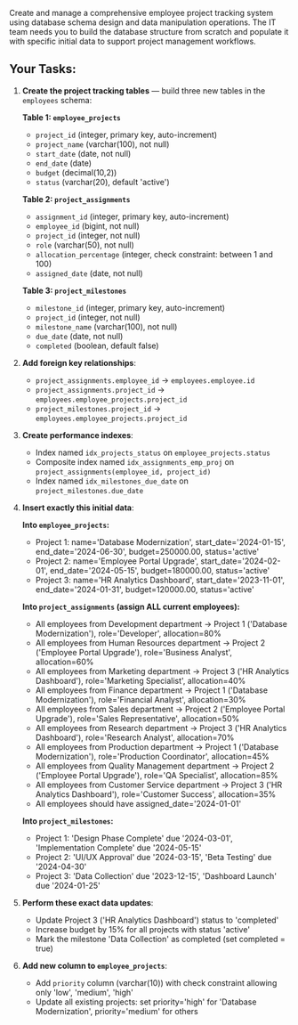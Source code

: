 Create and manage a comprehensive employee project tracking system using database schema design and data manipulation operations. The IT team needs you to build the database structure from scratch and populate it with specific initial data to support project management workflows.

## Your Tasks:

1. **Create the project tracking tables** — build three new tables in the `employees` schema:
   
   **Table 1: `employee_projects`**
   * `project_id` (integer, primary key, auto-increment)
   * `project_name` (varchar(100), not null)
   * `start_date` (date, not null)
   * `end_date` (date)
   * `budget` (decimal(10,2))
   * `status` (varchar(20), default 'active')

   **Table 2: `project_assignments`**
   * `assignment_id` (integer, primary key, auto-increment)
   * `employee_id` (bigint, not null)
   * `project_id` (integer, not null)
   * `role` (varchar(50), not null)
   * `allocation_percentage` (integer, check constraint: between 1 and 100)
   * `assigned_date` (date, not null)

   **Table 3: `project_milestones`**
   * `milestone_id` (integer, primary key, auto-increment)
   * `project_id` (integer, not null)
   * `milestone_name` (varchar(100), not null)
   * `due_date` (date, not null)
   * `completed` (boolean, default false)

2. **Add foreign key relationships**:
   * `project_assignments.employee_id` → `employees.employee.id`
   * `project_assignments.project_id` → `employees.employee_projects.project_id`
   * `project_milestones.project_id` → `employees.employee_projects.project_id`

3. **Create performance indexes**:
   * Index named `idx_projects_status` on `employee_projects.status`
   * Composite index named `idx_assignments_emp_proj` on `project_assignments(employee_id, project_id)`
   * Index named `idx_milestones_due_date` on `project_milestones.due_date`

4. **Insert exactly this initial data**:
   
   **Into `employee_projects`:**
   * Project 1: name='Database Modernization', start_date='2024-01-15', end_date='2024-06-30', budget=250000.00, status='active'
   * Project 2: name='Employee Portal Upgrade', start_date='2024-02-01', end_date='2024-05-15', budget=180000.00, status='active'  
   * Project 3: name='HR Analytics Dashboard', start_date='2023-11-01', end_date='2024-01-31', budget=120000.00, status='active'

   **Into `project_assignments` (assign ALL current employees):**
   * All employees from Development department → Project 1 ('Database Modernization'), role='Developer', allocation=80%
   * All employees from Human Resources department → Project 2 ('Employee Portal Upgrade'), role='Business Analyst', allocation=60%
   * All employees from Marketing department → Project 3 ('HR Analytics Dashboard'), role='Marketing Specialist', allocation=40%
   * All employees from Finance department → Project 1 ('Database Modernization'), role='Financial Analyst', allocation=30%
   * All employees from Sales department → Project 2 ('Employee Portal Upgrade'), role='Sales Representative', allocation=50%
   * All employees from Research department → Project 3 ('HR Analytics Dashboard'), role='Research Analyst', allocation=70%
   * All employees from Production department → Project 1 ('Database Modernization'), role='Production Coordinator', allocation=45%
   * All employees from Quality Management department → Project 2 ('Employee Portal Upgrade'), role='QA Specialist', allocation=85%
   * All employees from Customer Service department → Project 3 ('HR Analytics Dashboard'), role='Customer Success', allocation=35%
   * All employees should have assigned_date='2024-01-01'

   **Into `project_milestones`:**
   * Project 1: 'Design Phase Complete' due '2024-03-01', 'Implementation Complete' due '2024-05-15'
   * Project 2: 'UI/UX Approval' due '2024-03-15', 'Beta Testing' due '2024-04-30'
   * Project 3: 'Data Collection' due '2023-12-15', 'Dashboard Launch' due '2024-01-25'

5. **Perform these exact data updates**:
   * Update Project 3 ('HR Analytics Dashboard') status to 'completed'
   * Increase budget by 15% for all projects with status 'active'
   * Mark the milestone 'Data Collection' as completed (set completed = true)

6. **Add new column to `employee_projects`**:
   * Add `priority` column (varchar(10)) with check constraint allowing only 'low', 'medium', 'high'
   * Update all existing projects: set priority='high' for 'Database Modernization', priority='medium' for others
